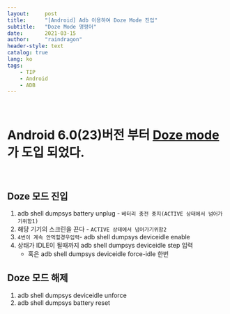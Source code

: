 ```yaml
---
layout:     post
title:      "[Android] Adb 이용하여 Doze Mode 진입"
subtitle:   "Doze Mode 명령어"
date:       2021-03-15
author:     "raindragon"
header-style: text
catalog: true
lang: ko
tags:
    - TIP
    - Android
    - ADB
---
```


<br>

# Android 6.0(23)버전 부터 [Doze mode][Doze_link]가 도입 되었다.

<br>

## Doze 모드 진입

1. adb shell dumpsys battery unplug - `베터리 충전 중지(ACTIVE 상태에서 넘어가기위함1)`
2. 해당 기기의 스크린을 끈다 - `ACTIVE 상태에서 넘어가기위함2`
3. `4번이 계속 안먹힐경우입력`- adb shell dumpsys deviceidle enable
4. 상태가 IDLE이 될때까지 adb shell dumpsys deviceidle step 입력
   - 혹은 adb shell dumpsys deviceidle force-idle 한번


## Doze 모드 해제

1. adb shell dumpsys deviceidle unforce
2. adb shell dumpsys battery reset




[Doze_link]: https://developer.android.com/training/monitoring-device-state/doze-standby

